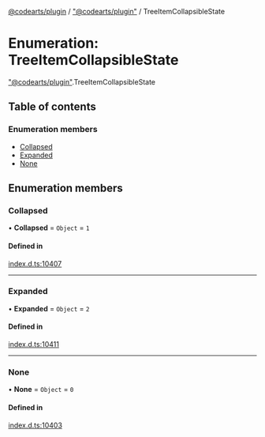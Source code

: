 [@codearts/plugin](../README.md) / ["@codearts/plugin"](../modules/_codearts_plugin_.md) / TreeItemCollapsibleState

# Enumeration: TreeItemCollapsibleState

["@codearts/plugin"](../modules/_codearts_plugin_.md).TreeItemCollapsibleState

## Table of contents

### Enumeration members

- [Collapsed](codearts_plugin_.TreeItemCollapsibleState.md#collapsed)
- [Expanded](codearts_plugin_.TreeItemCollapsibleState.md#expanded)
- [None](codearts_plugin_.TreeItemCollapsibleState.md#none)

## Enumeration members

### Collapsed

• **Collapsed** = `Object` = `1`

#### Defined in

[index.d.ts:10407](https://github.com/huaweicloud/cloudide-plugin-api/blob/d4de966/index.d.ts#L10407)

___

### Expanded

• **Expanded** = `Object` = `2`

#### Defined in

[index.d.ts:10411](https://github.com/huaweicloud/cloudide-plugin-api/blob/d4de966/index.d.ts#L10411)

___

### None

• **None** = `Object` = `0`

#### Defined in

[index.d.ts:10403](https://github.com/huaweicloud/cloudide-plugin-api/blob/d4de966/index.d.ts#L10403)

